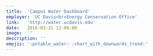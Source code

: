 ```yaml
---
title:  'Campus Water Dashboard'
employer: 'UC Davis<br>Energy Conservation Office'
link:   'http://water.ucdavis.edu'
date:   2016-03-31 12:06:00
image:  ''
description: ''
emojis: ':potable_water: :chart_with_downwards_trend:'
---
```

